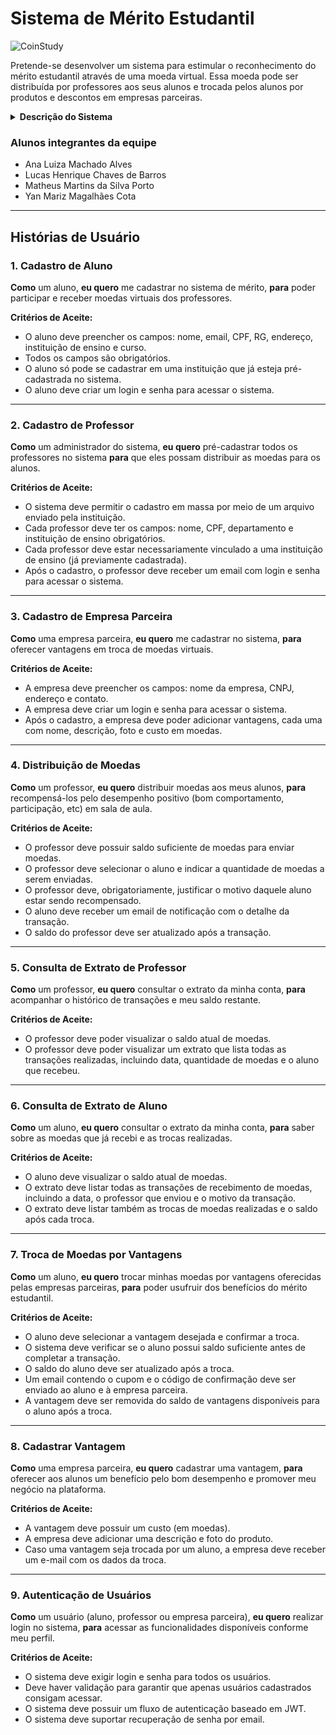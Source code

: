 # Sistema de Mérito Estudantil
![CoinStudy](https://github.com/user-attachments/assets/88074fdb-b578-4e87-9ae0-9fdaae43d632)

Pretende-se desenvolver um sistema para estimular o reconhecimento do mérito estudantil através de uma moeda virtual. Essa moeda pode ser distribuída por professores aos seus alunos e trocada pelos alunos por produtos e descontos em empresas parceiras.

<details>
<summary><b>Descrição do Sistema</b></summary>

Os alunos que desejam ingressar no sistema de mérito devem realizar um cadastro, indicando nome, email, CPF, RG, Endereço, Instituição de Ensino e curso. As instituições participantes já estão pré-cadastradas no sistema, para que o aluno selecione.

Os professores já estarão pré-cadastrados no sistema (a instituição envia a lista no momento da parceria). Cada professor terá armazenado o seu nome, CPF e departamento que está vinculado. É necessário deixar explícito que ele faz parte de uma instituição.

A cada semestre, os professores recebe um total de mil moedas, que podem ser distribuídas aos seus alunos como forma de reconhecimento por bom comportamento, participação em aula, etcs. Esse total é acumulável no semestre (isto é, se o professor não distribuir todas as moedas num semestre, o total de 1.000 novas moedas será adicionado ao seu saldo corrente).

Para enviar moedas, o professor deve possuir saldo suficiente, indicando qual aluno deverá receber o montante, bem como o motivo pelo qual ele está sendo reconhecido (uma mensagem aberta, obrigatória).

Ao receber uma moeda, o aluno deve ser notificado por email. 

Professores e alunos devem ser capazes de consultar o extrato de sua conta, visualizando o total de moedas que ainda possui, bem como as transações que realizou (para o professor, o envio de moedas; para o aluno, recebimento ou troca de moedas).

Para trocar moedas, o aluno deve selecionar uma das vantagens cadastradas no sistema. Elas incluem, por exemplo: desconto em restaurantes da universidade, desconto de mensalidade, ou compra de materiais específicos.

Empresas que sejam realizar parceria também devem se cadastrar no sistema, incluindo as vantagens que deseja oferecer e o custo de cada uma dela (em moedas).

Para cadastrar uma vantagem, a empresa parceira deve adicionar também uma descrição e foto do produto.

Ao resgatar uma vantagem, o aluno deve ter o valor descontado do seu saldo. Um email de cupom deve ser enviado para que ele utilize na troca presencial. Um email também deve ser enviado ao parceiro, para que ele possa conferir a troca. Ambos os emails devem incluir um código gerado pelo sistema, a fim de facilitar o processo de conferência.

Por fim, alunos, professores e empresas parceiras precisam ter um login e uma senha cadastrados para acessar o sistema. Em todos os casos, um processo de autenticação é necessário para realização dos requisitos.

</details>


### Alunos integrantes da equipe
* Ana Luiza Machado Alves
* Lucas Henrique Chaves de Barros
* Matheus Martins da Silva Porto
* Yan Mariz Magalhães Cota

---

## Histórias de Usuário

### 1. Cadastro de Aluno
**Como** um aluno, **eu quero** me cadastrar no sistema de mérito, **para** poder participar e receber moedas virtuais dos professores.

**Critérios de Aceite:**

* O aluno deve preencher os campos: nome, email, CPF, RG, endereço, instituição de ensino e curso.
* Todos os campos são obrigatórios.
* O aluno só pode se cadastrar em uma instituição que já esteja pré-cadastrada no sistema.
* O aluno deve criar um login e senha para acessar o sistema.
---
### 2. Cadastro de Professor

**Como** um administrador do sistema, **eu quero** pré-cadastrar todos os professores no sistema **para** que eles possam distribuir as moedas para os alunos.

**Critérios de Aceite:**

* O sistema deve permitir o cadastro em massa por meio de um arquivo enviado pela instituição.
* Cada professor deve ter os campos: nome, CPF, departamento e instituição de ensino obrigatórios.
* Cada professor deve estar necessariamente vinculado a uma instituição de ensino (já previamente cadastrada).
* Após o cadastro, o professor deve receber um email com login e senha para acessar o sistema.
---
### 3. Cadastro de Empresa Parceira
**Como** uma empresa parceira, **eu quero** me cadastrar no sistema, **para** oferecer vantagens em troca de moedas virtuais.

**Critérios de Aceite:**

* A empresa deve preencher os campos: nome da empresa, CNPJ, endereço e contato.
* A empresa deve criar um login e senha para acessar o sistema.
* Após o cadastro, a empresa deve poder adicionar vantagens, cada uma com nome, descrição, foto e custo em moedas.
---
### 4. Distribuição de Moedas
**Como** um professor, **eu quero** distribuir moedas aos meus alunos, **para** recompensá-los pelo desempenho positivo (bom comportamento, participação, etc) em sala de aula.

**Critérios de Aceite:**

* O professor deve possuir saldo suficiente de moedas para enviar moedas.
* O professor deve selecionar o aluno e indicar a quantidade de moedas a serem enviadas.
* O professor deve, obrigatoriamente, justificar o motivo daquele aluno estar sendo recompensado.
* O aluno deve receber um email de notificação com o detalhe da transação.
* O saldo do professor deve ser atualizado após a transação.
---
### 5. Consulta de Extrato de Professor
**Como** um professor, **eu quero** consultar o extrato da minha conta, **para** acompanhar o histórico de transações e meu saldo restante.

**Critérios de Aceite:**

* O professor deve poder visualizar o saldo atual de moedas.
* O professor deve poder visualizar um extrato que lista todas as transações realizadas, incluindo data, quantidade de moedas e o aluno que recebeu.
---
### 6. Consulta de Extrato de Aluno
**Como** um aluno, **eu quero** consultar o extrato da minha conta, **para** saber sobre as moedas que já recebi e as trocas realizadas.

**Critérios de Aceite:**

* O aluno deve visualizar o saldo atual de moedas.
* O extrato deve listar todas as transações de recebimento de moedas, incluindo a data, o professor que enviou e o motivo da transação.
* O extrato deve listar também as trocas de moedas realizadas e o saldo após cada troca.
---
### 7. Troca de Moedas por Vantagens
**Como** um aluno, **eu quero** trocar minhas moedas por vantagens oferecidas pelas empresas parceiras, **para** poder usufruir dos benefícios do mérito estudantil.

**Critérios de Aceite:**

* O aluno deve selecionar a vantagem desejada e confirmar a troca.
* O sistema deve verificar se o aluno possui saldo suficiente antes de completar a transação.
* O saldo do aluno deve ser atualizado após a troca.
* Um email contendo o cupom e o código de confirmação deve ser enviado ao aluno e à empresa parceira.
* A vantagem deve ser removida do saldo de vantagens disponíveis para o aluno após a troca.
---
### 8. Cadastrar Vantagem
**Como** uma empresa parceira, **eu quero** cadastrar uma vantagem, **para** oferecer aos alunos um benefício pelo bom desempenho e promover meu negócio na plataforma.

**Critérios de Aceite:**

* A vantagem deve possuir um custo (em moedas).
* A empresa deve adicionar uma descrição e foto do produto.
* Caso uma vantagem seja trocada por um aluno, a empresa deve receber um e-mail com os dados da troca.
---
### 9. Autenticação de Usuários
**Como** um usuário (aluno, professor ou empresa parceira), **eu quero** realizar login no sistema, **para** acessar as funcionalidades disponíveis conforme meu perfil.

**Critérios de Aceite:**

* O sistema deve exigir login e senha para todos os usuários.
* Deve haver validação para garantir que apenas usuários cadastrados consigam acessar.
* O sistema deve possuir um fluxo de autenticação baseado em JWT.
* O sistema deve suportar recuperação de senha por email.
